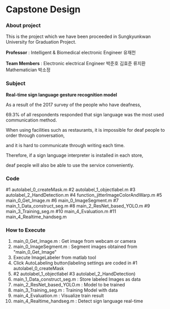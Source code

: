 # Capstone Design

<h3>About project</h3>

This is the project which we have been proceeded in Sungkyunkwan University for Graduation Project.

**Professor** : Intelligent & Biomedical electronic Engineer  유재천

**Team Members** : Electronic electrical Engineer 박준호 김효준 류지환
Mathematician 박소정
  
<h3>Subject</h3>

**Real-time sign language gesture recognition model**

As a result of the 2017 survey of the people who have deafness, 

69.3% of all respondents responded that sign language was the most used communication method.

When using facilities such as restaurants, it is impossible for deaf people to order through conversation, 

and it is hard to communicate through writing each time.

Therefore, if a sign language interpreter is installed in each store, 

deaf people will also be able to use the service conveniently.

<h3>Code</h3>

#1 autolabel_0_createMask.m
#2 autolabel_1_objectlabel.m
#3 autolabel_2_HandDetection.m
#4 function_jitterImageColorAndWarp.m
#5 main_0_Get_Image.m
#6 main_0_ImageSegment.m
#7 main_1_Data_construct_seg.m
#8 main_2_ResNet_based_YOLO.m
#9 main_3_Training_seg.m
#10 main_4_Evaluation.m
#11 main_4_Realtime_handseg.m

<h3> How to Execute </h3>

1. main_0_Get_Image.m : Get image from webcam or camera
2. main_0_ImageSegment.m : Segment images obtained from "main_0_Get_Image"
3. Execute ImageLabeler from matlab tool
4. Click AutoLabeling button(labeling settings are coded in #1 autolabel_0_createMask 
5. #2 autolabel_1_objectlabel #3 autolabel_2_HandDetection)
6. main_1_Data_construct_seg.m : Store labeled Images as data
7. main_2_ResNet_based_YOLO.m : Model to be trained
8. main_3_Training_seg.m : Training Model with data
9. main_4_Evaluation.m : Visualize train result
10. main_4_Realtime_handseg.m : Detect sign language real-time
